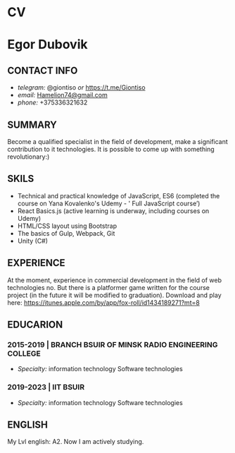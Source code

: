 # CV
# Egor Dubovik
## CONTACT INFO

+ *telegram:* @giontiso *or* <https://t.me/Giontiso>
+ *email:* <Hamelion74@gmail.com>
+ *phone:* +375336321632


## SUMMARY

Become a qualified specialist in the field of development, make a significant contribution to it technologies. It is possible to come up with something revolutionary:)


## SKILS

+ Technical and practical knowledge of JavaScript, ES6 (completed the course on
Yana Kovalenko's Udemy - ' Full JavaScript course’)
+ React Basics.js (active learning is underway, including courses on Udemy)
+ HTML/CSS layout using Bootstrap
+ The basics of Gulp, Webpack, Git
+ Unity (C#)


## EXPERIENCE

At the moment, experience in commercial development in the field of web technologies
no.
But there is a platformer game written for the course project (in the future it will be
modified to graduation). Download and play here:
<https://itunes.apple.com/by/app/fox-roll/id1434189271?mt=8>


## EDUCARION

### 2015-2019 | BRANCH BSUIR OF MINSK RADIO ENGINEERING COLLEGE
+ *Specialty:* information technology Software
technologies

### 2019-2023 | IIT BSUIR
+ *Specialty:* information technology Software
technologies 

## ENGLISH

My Lvl english: A2. Now I am actively studying.



